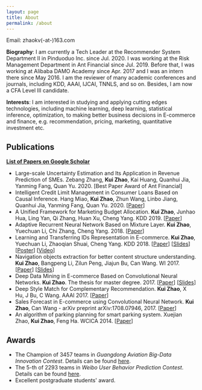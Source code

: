 ```yaml
---
layout: page
title: About
permalink: /about
---
```


Email: zhaokv(-at-)163.com 

**Biography**: I am currently a Tech Leader at the Recommender System Department II in Pinduoduo Inc. since Jul. 2020. I was working at the Risk Management Department in Ant Financial since Jul. 2019. Before that, I was working at Alibaba DAMO Academy since Apr. 2017 and I was an intern there since May 2016. I am the reviewer of many academic conferences and journals, including KDD, AAAI, IJCAI, TNNLS, and so on. Besides, I am now a CFA Level III candidate. 

**Interests**: I am interested in studying and applying cutting edges technologies, including machine learning, deep learning, statistical inference, optimization, to making better business decisions in E-commerce and finance, e.g. recommendation, pricing, marketing, quantitative investment etc. 

## Publications
[**List of Papers on Google Scholar**](https://scholar.google.com/citations?user=fm2rVwsAAAAJ)

- Large-scale Uncertainty Estimation and Its Application in Revenue Prediction of SMEs. Zebang Zhang, **Kui Zhao**, Kai Huang, Quanhui Jia, Yanming Fang, Quan Yu. 2020. [Best Paper Award of Ant Financial]
- Intelligent Credit Limit Management in Consumer Loans Based on Causal Inference. Hang Miao, **Kui Zhao**, Zhun Wang, Linbo Jiang, Quanhui Jia, Yanming Fang, Quan Yu. 2020. [[Paper](https://arxiv.org/abs/2007.05188)] 
- A Unified Framework for Marketing Budget Allocation. **Kui Zhao**, Junhao Hua, Ling Yan, Qi Zhang, Huan Xu, Cheng Yang. KDD 2019. [[Paper](https://arxiv.org/abs/1902.01128)]
- Adaptive Recurrent Neural Network Based on Mixture Layer. **Kui Zhao**, Yuechuan Li, Chi Zhang, Cheng Yang. 2018. [[Paper](https://arxiv.org/abs/1801.08094)]
- Learning and Transferring IDs Representation in E-commerce. **Kui Zhao**, Yuechuan Li, Zhaoqian Shuai, Cheng Yang. KDD 2018. [[Paper](https://dl.acm.org/citation.cfm?id=3219855)] [[Slides](/assets/doc/kdd18_slides.pdf)] [[Poster](/assets/doc/kdd18_poster.pdf)] [[Video](https://www.kdd.org/kdd2018/accepted-papers/view/learning-and-transferring-ids-representation-in-e-commerce)]
- Navigation objects extraction for better content structure understanding. **Kui Zhao**, Bangpeng Li, Zilun Peng, Jiajun Bu, Can Wang. WI 2017. [[Paper](https://dl.acm.org/citation.cfm?id=3106437)] [[Slides](/assets/doc/WI17.pptx)]
- Deep Data Mining in E-commerce Based on Convolutional Neural Networks. **Kui Zhao**. The thesis for  master degree. 2017. [[Paper](/assets/doc/master_thesis.pdf)] [[Slides](/assets/doc/master_slides.pptx)]
- Deep Style Match for Complementary Recommendation. **Kui Zhao**, X Hu, J Bu, C Wang. AAAI 2017. [[Paper](https://www.aaai.org/ocs/index.php/WS/AAAIW17/paper/viewPaper/15069)]
- Sales Forecast in E-commerce using Convolutional Neural Network. **Kui Zhao**, Can Wang - arXiv preprint arXiv:1708.07946, 2017. [[Paper](https://arxiv.org/abs/1708.07946)]
- An algorithm of parking planning for smart parking system. Xuejian Zhao, **Kui Zhao**, Feng Ha. WCICA 2014. [[Paper](https://arxiv.org/abs/1708.07932)]

## Awards
- The Champion of 3457 teams in  *Guangdong Aviation Big-Data Innovation Contest*. Details can be found [here](/data_mining/2016/12/guangdong-champion.html).
- The 5-th of 2293 teams in *Weibo User Behavior Prediction Contest*. Details can be found [here](/assets/doc/Weibo_SeaSide_v2.pptx).
- Excellent postgraduate students' award. 
